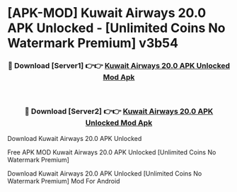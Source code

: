 # [APK-MOD] Kuwait Airways 20.0 APK Unlocked - [Unlimited Coins No Watermark Premium] v3b54



<div align="center">
<h3>🔴 Download [Server1] 👉👉 <a href="https://momento.my/?title=Kuwait_Airways_20.0_APK_Unlocked">Kuwait Airways 20.0 APK Unlocked Mod Apk</a></h3><br>

<h3>🔴 Download [Server2] 👉👉 <a href="https://momento.my/?title=Kuwait_Airways_20.0_APK_Unlocked">Kuwait Airways 20.0 APK Unlocked Mod Apk</a></h3>
</div>



Download Kuwait Airways 20.0 APK Unlocked 

Free APK MOD Kuwait Airways 20.0 APK Unlocked [Unlimited Coins No Watermark Premium]

Download Kuwait Airways 20.0 APK Unlocked [Unlimited Coins No Watermark Premium] Mod For Android
